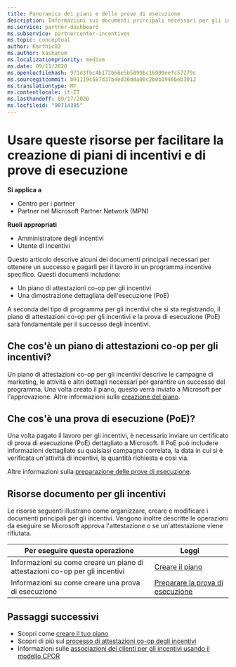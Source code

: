 ```yaml
---
title: Panoramica dei piani e delle prove di esecuzione
description: Informazioni sui documenti principali necessari per gli incentivi, tra cui un piano di attestazioni co-op per gli incentivi e una prova di esecuzione (PoE) dettagliata.
ms.service: partner-dashboard
ms.subservice: partnercenter-incentives
ms.topic: conceptual
author: Karthic83
ms.author: kashanum
ms.localizationpriority: medium
ms.date: 09/11/2020
ms.openlocfilehash: 971d3fbc4b172b66e5b5099bc16999eefc57279c
ms.sourcegitcommit: b91119c587d37b4ed36dda00c2b0b1946beb3012
ms.translationtype: MT
ms.contentlocale: it-IT
ms.lasthandoff: 09/17/2020
ms.locfileid: "90714395"
---
```

# <a name="use-these-resources-to-help-you-create-incentives-plans-and-proofs-of-execution"></a>Usare queste risorse per facilitare la creazione di piani di incentivi e di prove di esecuzione

**Si applica a**

- Centro per i partner
- Partner nel Microsoft Partner Network (MPN)

**Ruoli appropriati**

- Amministratore degli incentivi
- Utente di incentivi

Questo articolo descrive alcuni dei documenti principali necessari per ottenere un successo e pagarli per il lavoro in un programma incentive specifico. Questi documenti includono:

- Un piano di attestazioni co-op per gli incentivi
- Una dimostrazione dettagliata dell'esecuzione (PoE)

A seconda del tipo di programma per gli incentivi che si sta registrando, il piano di attestazioni co-op per gli incentivi e la prova di esecuzione (PoE) sarà fondamentale per il successo degli incentivi.

## <a name="what-is-an-incentives-co-op-claims-plan"></a>Che cos'è un piano di attestazioni co-op per gli incentivi?

Un piano di attestazioni co-op per gli incentivi descrive le campagne di marketing, le attività e altri dettagli necessari per garantire un successo del programma. Una volta creato il piano, questo verrà inviato a Microsoft per l'approvazione. Altre informazioni sulla [creazione del piano](incentives-create-your-plan.md).

## <a name="what-is-a-proof-of-execution-poe"></a>Che cos'è una prova di esecuzione (PoE)?

Una volta pagato il lavoro per gli incentivi, è necessario inviare un certificato di prova di esecuzione (PoE) dettagliato a Microsoft. Il PoE può includere informazioni dettagliate su qualsiasi campagna correlata, la data in cui si è verificata un'attività di incentivi, la quantità richiesta e così via. 

Altre informazioni sulla [preparazione delle prove di esecuzione](incentives-prepare-your-proof-of-execution.md).

## <a name="incentives-document-resources"></a>Risorse documento per gli incentivi

Le risorse seguenti illustrano come organizzare, creare e modificare i documenti principali per gli incentivi. Vengono inoltre descritte le operazioni da eseguire se Microsoft approva l'attestazione o se un'attestazione viene rifiutata.

|  **Per eseguire questa operazione**  |  **Leggi**  |
|--------------|-----------|
| Informazioni su come creare un piano di attestazioni co-op per gli incentivi | [Creare il piano](incentives-create-your-plan.md)  |
Informazioni su come creare una prova di esecuzione | [Preparare la prova di esecuzione](incentives-prepare-your-proof-of-execution.md)  |

## <a name="next-steps"></a>Passaggi successivi

- Scopri come [creare il tuo piano](incentives-create-your-plan.md)
- Scopri di più sul [processo di attestazioni co-op degli incentivi](claims-overview.md)
- Informazioni sulle [associazioni dei clienti per gli incentivi usando il modello CPOR](submit-osa-claim.md)